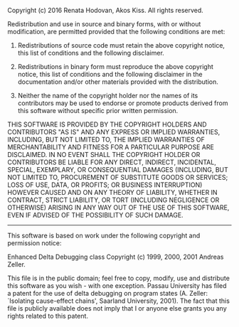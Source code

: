 Copyright (c) 2016 Renata Hodovan, Akos Kiss.
All rights reserved.

Redistribution and use in source and binary forms, with or without
modification, are permitted provided that the following conditions are met:

1. Redistributions of source code must retain the above copyright notice, this
   list of conditions and the following disclaimer.

2. Redistributions in binary form must reproduce the above copyright notice,
   this list of conditions and the following disclaimer in the documentation
   and/or other materials provided with the distribution.

3. Neither the name of the copyright holder nor the names of its contributors
   may be used to endorse or promote products derived from this software
   without specific prior written permission.

THIS SOFTWARE IS PROVIDED BY THE COPYRIGHT HOLDERS AND CONTRIBUTORS "AS IS" AND
ANY EXPRESS OR IMPLIED WARRANTIES, INCLUDING, BUT NOT LIMITED TO, THE IMPLIED
WARRANTIES OF MERCHANTABILITY AND FITNESS FOR A PARTICULAR PURPOSE ARE
DISCLAIMED. IN NO EVENT SHALL THE COPYRIGHT HOLDER OR CONTRIBUTORS BE LIABLE
FOR ANY DIRECT, INDIRECT, INCIDENTAL, SPECIAL, EXEMPLARY, OR CONSEQUENTIAL
DAMAGES (INCLUDING, BUT NOT LIMITED TO, PROCUREMENT OF SUBSTITUTE GOODS OR
SERVICES; LOSS OF USE, DATA, OR PROFITS; OR BUSINESS INTERRUPTION) HOWEVER
CAUSED AND ON ANY THEORY OF LIABILITY, WHETHER IN CONTRACT, STRICT LIABILITY,
OR TORT (INCLUDING NEGLIGENCE OR OTHERWISE) ARISING IN ANY WAY OUT OF THE USE
OF THIS SOFTWARE, EVEN IF ADVISED OF THE POSSIBILITY OF SUCH DAMAGE.

-----

This software is based on work under the following copyright and permission
notice:

Enhanced Delta Debugging class
Copyright (c) 1999, 2000, 2001 Andreas Zeller.

This file is in the public domain; feel free to copy, modify, use
and distribute this software as you wish - with one exception.
Passau University has filed a patent for the use of delta debugging
on program states (A. Zeller: `Isolating cause-effect chains',
Saarland University, 2001).  The fact that this file is publicly
available does not imply that I or anyone else grants you any rights
related to this patent.
